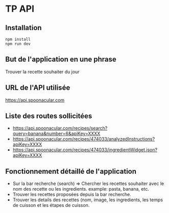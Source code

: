 # TP API

## Installation

```
npm install
npm run dev
```

## But de l'application en une phrase

Trouver la recette souhaiter du jour 

## URL de l'API utilisée

https://api.spoonacular.com

## Liste des routes sollicitées

- https://api.spoonacular.com/recipes/search?query=banana&number=6&apiKey=XXXX
- https://api.spoonacular.com/recipes/474033/analyzedInstructions?apiKey=XXXX
- https://api.spoonacular.com/recipes/474033/ingredientWidget.json?apiKey=XXXX

## Fonctionnement détaillé de l'application

- Sur la bar recherche (search) => Chercher les recettes souhaiter avec le nom des recette ou les ingredients. example: pasta, banana, etc.
- Trouver les recettes proposées depuis la bar recherche.
- Trouver les details des recettes (nom, image, les ingredients, les temps de cuisson et les étapes de cuisson.
